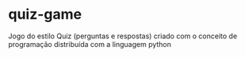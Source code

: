 # quiz-game
Jogo do estilo Quiz (perguntas e respostas) criado com o conceito de programação distribuída com a linguagem python
